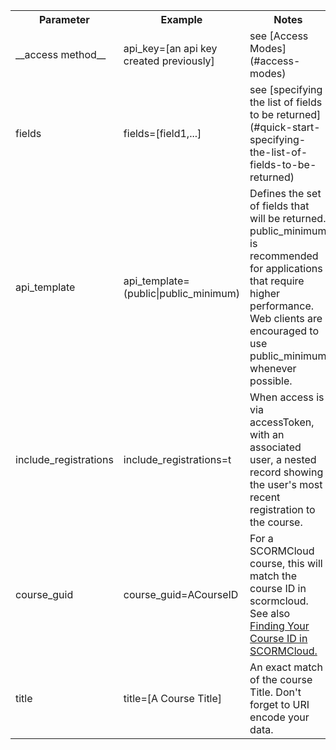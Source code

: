<table>
  <tr>
    <th>Parameter</th>
    <th>Example</th>
    <th>Notes</th>
  </tr>
  <tr>
    <td>__access method__</td>
    <td>api_key=[an api key created previously]</td>
    <td>see [Access Modes](#access-modes)</td>
  </tr>
  <tr>
    <td>fields</td>
    <td>fields=[field1,...]</td>
    <td>see [specifying the list of fields to be returned](#quick-start-specifying-the-list-of-fields-to-be-returned)</td>
  </tr>
  <tr>
    <td>api_template</td>
    <td>api_template=(public|public_minimum)</td>
    <td>Defines the set of fields that will be returned.  public_minimum is recommended for applications that require higher performance.
      Web clients are encouraged to use public_minimum whenever possible.</td>
  </tr>
    <td>include_registrations</td>
    <td>include_registrations=t</td>
    <td>When access is via accessToken, with an associated user, a nested record showing the user's most recent registration to the course.</td>
  </tr>
  <tr>
  </tr>
  <tr>
    <td>course_guid</td>
    <td>course_guid=ACourseID</td>
    <td>For a SCORMCloud course, this will match the course ID in scormcloud.
      See also <a href="https://help.aura-software.com/finding-a-course-id-in-scormcloud/">Finding Your Course ID in SCORMCloud.</a></td>
  </tr>
  <tr>
    <td>title</td>
    <td>title=[A Course Title]</td>
    <td>An exact match of the course Title. Don't forget to URI encode your data.</td>
  </tr>
  <tr>
    
</table>

